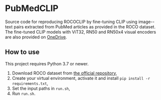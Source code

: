 # PubMedCLIP 
Source code for reproducing ROCOCLIP by fine-tuning CLIP using image--text pairs extracted from PubMed articles as provided in the ROCO dataset.
<br>
The fine-tuned CLIP models with ViT32, RN50 and RN50x4 visual encoders are also provided on [OneDrive](https://1drv.ms/f/s!Ag4nSi2fvYsygZJ9OEEZmpDzEpmXpQ?e=AIviKn).
<br>
## How to use
This project requires Python 3.7 or newer.
1. Download ROCO dataset from [the official repository](https://github.com/razorx89/roco-dataset),
2. Create your virtual environment, activate it and install ``` pip install -r requirements.txt ```,
3. Set the input paths in `run.sh`,
4. Run `run.sh`.
